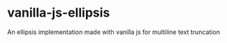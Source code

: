 # vanilla-js-ellipsis
An ellipsis implementation made with vanilla js for multiline text truncation
